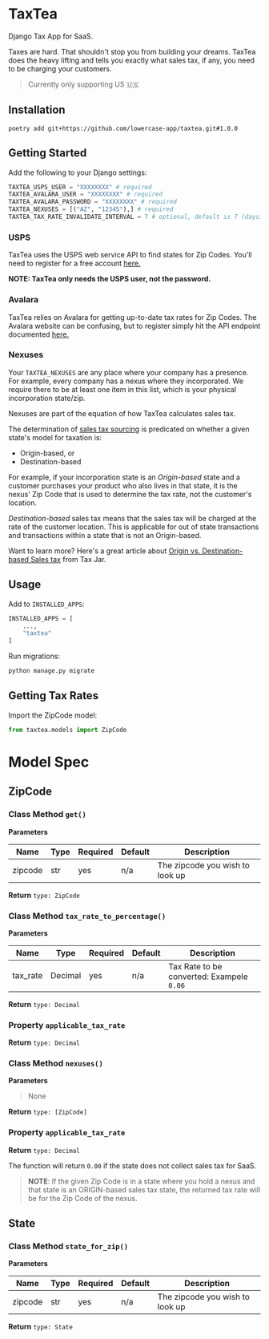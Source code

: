 # TaxTea

Django Tax App for SaaS.

Taxes are hard. That shouldn't stop you from building your dreams. TaxTea does the heavy lifting and tells you exactly what sales tax, if any, you need to be charging your customers.

> Currently only supporting US 🇺🇸

## Installation

```
poetry add git+https://github.com/lowercase-app/taxtea.git#1.0.0
```

## Getting Started

Add the following to your Django settings:

```python
TAXTEA_USPS_USER = "XXXXXXXX" # required
TAXTEA_AVALARA_USER = "XXXXXXXX" # required
TAXTEA_AVALARA_PASSWORD = "XXXXXXXX" # required
TAXTEA_NEXUSES = [("AZ", "12345"),] # required
TAXTEA_TAX_RATE_INVALIDATE_INTERVAL = 7 # optional, default is 7 (days)
```

### USPS

TaxTea uses the USPS web service API to find states for Zip Codes. You'll need to register for a free account [here.](https://www.usps.com/business/web-tools-apis/)

**NOTE: TaxTea only needs the USPS user, not the password.**

### Avalara

TaxTea relies on Avalara for getting up-to-date tax rates for Zip Codes. The Avalara website can be confusing, but to register simply hit the API endpoint documented [here.](https://developer.avalara.com/api-reference/avatax/rest/v2/methods/Free/RequestFreeTrial/)

### Nexuses

Your `TAXTEA_NEXUSES` are any place where your company has a presence. For example, every company has a nexus where they incorporated. We require there to be at least one item in this list, which is your physical incorporation state/zip.

Nexuses are part of the equation of how TaxTea calculates sales tax.

The determination of [sales tax sourcing](https://www.avalara.com/us/en/blog/2019/02/sales-tax-sourcing-how-to-find-the-right-rule-for-every-transaction.html) is predicated on whether a given state's model for taxation is:

- Origin-based, or
- Destination-based

For example, if your incorporation state is an _Origin-based_ state and a customer purchases your product who also lives in that state, it is the nexus' Zip Code that is used to determine the tax rate, not the customer's location.

_Destination-based_ sales tax means that the sales tax will be charged at the rate of the customer location. This is applicable for out of state transactions and transactions within a state that is not an Origin-based.

Want to learn more? Here's a great article about [Origin vs. Destination-based Sales tax](https://blog.taxjar.com/charging-sales-tax-rates/) from Tax Jar.

## Usage

Add to `INSTALLED_APPS`:

```python
INSTALLED_APPS = [
	...,
	"taxtea"
]
```

Run migrations:

```python
python manage.py migrate
```

## Getting Tax Rates

Import the ZipCode model:

```python
from taxtea.models import ZipCode
```

# Model Spec

## ZipCode

### Class Method `get()`

**Parameters**

| Name    | Type | Required | Default | Description                     |
| ------- | ---- | -------- | ------- | ------------------------------- |
| zipcode | str  | yes      | n/a     | The zipcode you wish to look up |

**Return** `type: ZipCode`

### Class Method `tax_rate_to_percentage()`

**Parameters**

| Name     | Type    | Required | Default | Description                               |
| -------- | ------- | -------- | ------- | ----------------------------------------- |
| tax_rate | Decimal | yes      | n/a     | Tax Rate to be converted: Exampele `0.06` |

**Return** `type: Decimal`

### Property `applicable_tax_rate`

**Return** `type: Decimal`

### Class Method `nexuses()`

**Parameters**

> None

**Return** `type: [ZipCode]`

### Property `applicable_tax_rate`

**Return** `type: Decimal`

The function will return `0.00` if the state does not collect sales tax for SaaS.

> **NOTE**: If the given Zip Code is in a state where you hold a nexus and that state is an ORIGIN-based sales tax state, the returned tax rate will be for the Zip Code of the nexus.

## State

### Class Method `state_for_zip()`

**Parameters**

| Name    | Type | Required | Default | Description                     |
| ------- | ---- | -------- | ------- | ------------------------------- |
| zipcode | str  | yes      | n/a     | The zipcode you wish to look up |

**Return** `type: State`
